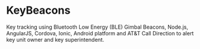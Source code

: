 # KeyBeacons
Key tracking using Bluetooth Low Energy (BLE) Gimbal Beacons, Node.js, AngularJS, Cordova, Ionic, Android platform and AT&amp;T Call Direction to alert key unit owner and key superintendent.
